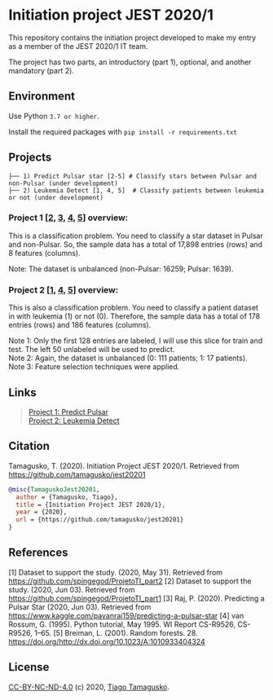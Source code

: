 # Initiation project JEST 2020/1

This repository contains the initiation project developed to make my entry as a member of the JEST 2020/1 IT team.

The project has two parts, an introductory (part 1), optional, and another mandatory (part 2).

## Environment

Use Python `3.7 or higher`.

Install the required packages with `pip install -r requirements.txt`

## Projects
    
    ├── 1) Predict Pulsar star [2-5] # Classify stars between Pulsar and non-Pulsar (under development)  
    ├── 2) Leukemia Detect [1, 4, 5]  # Classify patients between leukemia or not (under development)  

### Project 1 [[2](#2), [3](#3), [4](#4), [5](#5)] overview:

This is a classification problem. You need to classify a star dataset in Pulsar and non-Pulsar. So, the sample data has a total of 17,898 entries (rows) and 8 features (columns).  

Note: The dataset is unbalanced (non-Pulsar: 16259; Pulsar: 1639).

### Project 2 [[1](#1), [4](#4), [5](#5)] overview:

This is also a classification problem. You need to classify a patient dataset in with leukemia (1) or not (0). Therefore, the sample data has a total of 178  entries (rows) and 186 features (columns).  

Note 1: Only the first 128 entries are labeled, I will use this slice for train and test. The left 50 unlabeled will be used to predict.  
Note 2: Again, the dataset is unbalanced (0: 111 patients; 1: 17 patients).  
Note 3: Feature selection techniques were applied.

## Links
    
> [Project 1: Predict Pulsar](/predictPulsar.ipynb)  
> [Project 2: Leukemia Detect](/leukemiaDetect.ipynb)

## Citation

Tamagusko, T. (2020). Initiation Project JEST 2020/1. Retrieved from https://github.com/tamagusko/jest20201

```bibtex
@misc{TamaguskoJest20201,
  author = {Tamagusko, Tiago},
  title = {Initiation Project JEST 2020/1},
  year = {2020},
  url = {https://github.com/tamagusko/jest20201}
}
```

## References

<a id="1">[1]</a> 
Dataset to support the study. (2020, May 31). 
Retrieved from https://github.com/spingegod/ProjetoTI_part2 
<a id="2">[2]</a> 
Dataset to support the study. (2020, Jun 03). 
Retrieved from https://github.com/spingegod/ProjetoTI_part1 
<a id="3">[3]</a> 
Raj, P. (2020). 
Predicting a Pulsar Star (2020, Jun 03). 
Retrieved from https://www.kaggle.com/pavanraj159/predicting-a-pulsar-star 
<a id="4">[4]</a> 
van Rossum, G. (1995). 
Python tutorial, May 1995. 
WI Report CS-R9526, CS-R9526, 1–65. 
<a id="5">[5]</a> 
Breiman, L. (2001). 
Random forests. 28. 
https://doi.org/http://dx.doi.org/10.1023/A:1010933404324 

## License

[CC-BY-NC-ND-4.0](LICENSE) (c) 2020, [Tiago Tamagusko](https://tamagusko.github.io/).

